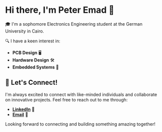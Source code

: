 # Hi there, I'm Peter Emad 👋

🎓 I'm a sophomore Electronics Engineering student at the German University in Cairo.

🔍 I have a keen interest in:
- **PCB Design** 🖥️
- **Hardware Design** 🛠️
- **Embedded Systems** 🤖

## 🔗 Let's Connect!
I'm always excited to connect with like-minded individuals and collaborate on innovative projects. Feel free to reach out to me through:

- [**LinkedIn**](https://www.linkedin.com/in/peteremad146/) 💼
- [**Email**](mailto:peteremads1406@gmail.com) 📧

Looking forward to connecting and building something amazing together!

